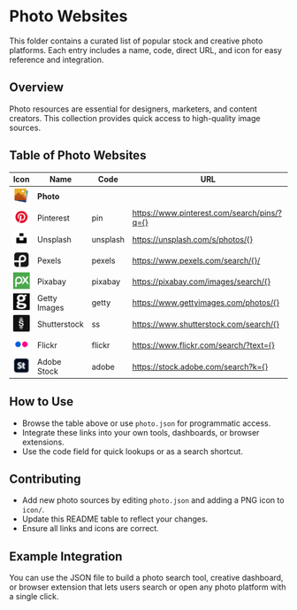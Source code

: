 # Photo Websites

This folder contains a curated list of popular stock and creative photo platforms. Each entry includes a name, code, direct URL, and icon for easy reference and integration.

## Overview
Photo resources are essential for designers, marketers, and content creators. This collection provides quick access to high-quality image sources.

## Table of Photo Websites

| Icon | Name           | Code   | URL |
|------|----------------|--------|-----|
| <img src="icon/photo.png" width="32"/> | **Photo** |        |     |
| <img src="icon/pinterest.png" width="32"/> | Pinterest | pin | https://www.pinterest.com/search/pins/?q={} |
| <img src="icon/unsplash.png" width="32"/> | Unsplash | unsplash | https://unsplash.com/s/photos/{} |
| <img src="icon/pexels.png" width="32"/> | Pexels | pexels | https://www.pexels.com/search/{}/ |
| <img src="icon/pixabay.png" width="32"/> | Pixabay | pixabay | https://pixabay.com/images/search/{} |
| <img src="icon/gettyimages.png" width="32"/> | Getty Images | getty | https://www.gettyimages.com/photos/{} |
| <img src="icon/shutterstock.png" width="32"/> | Shutterstock | ss | https://www.shutterstock.com/search/{} |
| <img src="icon/flickr.png" width="32"/> | Flickr | flickr | https://www.flickr.com/search/?text={} |
| <img src="icon/stock_adobe.png" width="32"/> | Adobe Stock | adobe | https://stock.adobe.com/search?k={} |

## How to Use
- Browse the table above or use `photo.json` for programmatic access.
- Integrate these links into your own tools, dashboards, or browser extensions.
- Use the code field for quick lookups or as a search shortcut.

## Contributing
- Add new photo sources by editing `photo.json` and adding a PNG icon to `icon/`.
- Update this README table to reflect your changes.
- Ensure all links and icons are correct.

## Example Integration
You can use the JSON file to build a photo search tool, creative dashboard, or browser extension that lets users search or open any photo platform with a single click. 